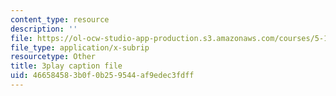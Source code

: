```yaml
---
content_type: resource
description: ''
file: https://ol-ocw-studio-app-production.s3.amazonaws.com/courses/5-112-principles-of-chemical-science-fall-2005/466584583b0f0b259544af9edec3fdff_OpmQh1ChWdE.srt
file_type: application/x-subrip
resourcetype: Other
title: 3play caption file
uid: 46658458-3b0f-0b25-9544-af9edec3fdff
---
```

